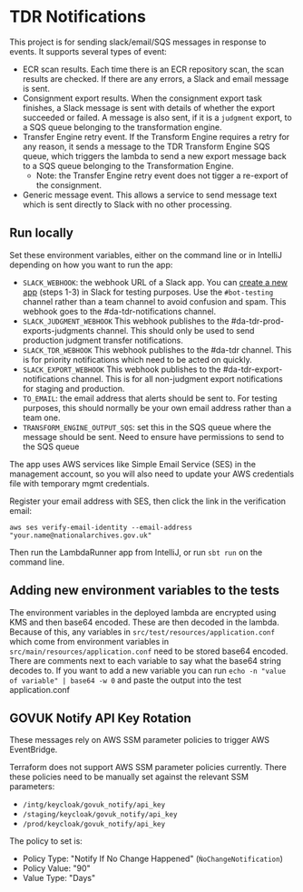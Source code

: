 # TDR Notifications

This project is for sending slack/email/SQS messages in response to events. It supports several types of event:

* ECR scan results. Each time there is an ECR repository scan, the scan results are checked. If there are any errors, a
  Slack and email message is sent.
* Consignment export results. When the consignment export task finishes, a Slack message is sent with details of whether
  the export succeeded or failed. A message is also sent, if it is a `judgment` export, to a SQS queue belonging to the transformation engine.
* Transfer Engine retry event. If the Transform Engine requires a retry for any reason, it sends a message to the TDR Transform Engine SQS queue, which triggers the lambda to send a new export message back to a SQS queue belonging to the Transformation Engine.
  * Note: the Transfer Engine retry event does not tigger a re-export of the consignment.
* Generic message event. This allows a service to send message text which is sent directly to Slack with no other processing.

## Run locally

Set these environment variables, either on the command line or in IntelliJ depending on how you want to run the app:

* `SLACK_WEBHOOK`: the webhook URL of a Slack app. You can [create a new app][Slack-app] (steps 1-3) in Slack for testing purposes.
  Use the `#bot-testing` channel rather than a team channel to avoid confusion and spam. This webhook goes to the #da-tdr-notifications channel.
* `SLACK_JUDGMENT_WEBHOOK` This webhook publishes to the #da-tdr-prod-exports-judgments channel. This should only be used to send production judgment transfer notifications.
* `SLACK_TDR_WEBHOOK` This webhook publishes to the #da-tdr channel. This is for priority notifications which need to be acted on quickly.
* `SLACK_EXPORT_WEBHOOK` This webhook publishes to the #da-tdr-export-notifications channel. This is for all non-judgment export notifications for staging and production.
* `TO_EMAIL`: the email address that alerts should be sent to. For testing purposes, this should normally be your own
  email address rather than a team one.
* `TRANSFORM_ENGINE_OUTPUT_SQS`: set this in the SQS queue where the message should be sent. Need to ensure have permissions to send to the SQS queue

The app uses AWS services like Simple Email Service (SES) in the management account, so you will also need to update
your AWS credentials file with temporary mgmt credentials.

Register your email address with SES, then click the link in the verification email:

```
aws ses verify-email-identity --email-address "your.name@nationalarchives.gov.uk"
```

Then run the LambdaRunner app from IntelliJ, or run `sbt run` on the command line.

## Adding new environment variables to the tests
The environment variables in the deployed lambda are encrypted using KMS and then base64 encoded. These are then decoded in the lambda. Because of this, any variables in `src/test/resources/application.conf` which come from environment variables in `src/main/resources/application.conf` need to be stored base64 encoded. There are comments next to each variable to say what the base64 string decodes to. If you want to add a new variable you can run `echo -n "value of variable" | base64 -w 0` and paste the output into the test application.conf

## GOVUK Notify API Key Rotation

These messages rely on AWS SSM parameter policies to trigger AWS EventBridge.

Terraform does not support AWS SSM parameter policies currently. There these policies need to be manually set against the relevant SSM parameters:
* `/intg/keycloak/govuk_notify/api_key`
* `/staging/keycloak/govuk_notify/api_key`
* `/prod/keycloak/govuk_notify/api_key`

The policy to set is:
* Policy Type: "Notify If No Change Happened" (`ǸoChangeNotification`)
* Policy Value: "90"
* Value Type: "Days"

[Slack-app]: https://api.slack.com/messaging/webhooks
